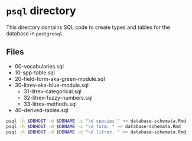 # `psql` directory

This directory contains SQL code to create types and tables for the database in `postgresql`.

## Files

- 00-vocabularies.sql
- 10-spp-table.sql
- 20-field-form-aka-green-module.sql
- 30-litrev-aka-blue-module.sql
   - 31-litrev-categorical.sql
   - 32-litrev-fuzzy-numbers.sql
   - 33-litrev-methods.sql
- 40-derived-tables.sql


```sh
psql -h $DBHOST -d $DBNAME -c "\d species " >> database-schemata.Rmd
psql -h $DBHOST -d $DBNAME -c "\d form. " >> database-schemata.Rmd
psql -h $DBHOST -d $DBNAME -c "\d litrev. " >> database-schemata.Rmd
```
